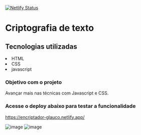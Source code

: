 [![Netlify Status](https://api.netlify.com/api/v1/badges/491bf8c8-db64-4d6d-afa3-a704fcac0fd2/deploy-status)](https://app.netlify.com/sites/encriptador-glauco/deploys)




<h1>Criptografia de texto</h1>

<h2> Tecnologias utilizadas</h2>
<li>HTML</li>
<li>CSS</li>
<li>javascript</li>

<h3>Objetivo com o projeto</h3>

Avançar mais nas técnicas com Javascript e CSS.

<h3> Acesse o deploy abaixo para testar a funcionalidade</h3>

https://encriptador-glauco.netlify.app/



![image](https://user-images.githubusercontent.com/43080774/195467530-7975f39f-c758-46a6-87f2-a3f1bedc70b7.png)
![image](https://user-images.githubusercontent.com/43080774/195467665-00e7e24e-9dd5-4e06-8233-aa4d8b635015.png)
